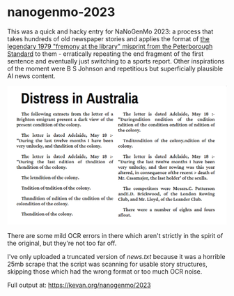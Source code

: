 # nanogenmo-2023

This was a quick and hacky entry for NaNoGenMo 2023: a process that takes hundreds of old newspaper stories and applies
the format of [the legendary 1979 "fremony at the library" misprint from the Peterborough Standard](https://bravenewmalden.com/2011/02/03/the-fremony-at-the-library/)
to them - erratically repeating the end fragment of the first sentence and eventually just switching to
a sports report. Other inspirations of the moment were B S Johnson and repetitious but superficially
plausible AI news content.

![Example output, the first paragraph of the book](https://raw.githubusercontent.com/kevandotorg/nanogenmo-2023/main/screenshot.png?)

There are some mild OCR errors in there which aren't strictly in the spirit of the original, but they're not too far off.

I've only uploaded a truncated version of *news.txt* because it was a horrible 25mb scrape that the script was scanning
for usable story structures, skipping those which had the wrong format or too much OCR noise.

Full output at: https://kevan.org/nanogenmo/2023
